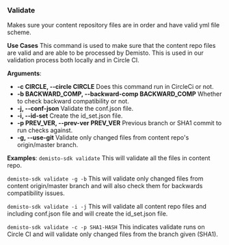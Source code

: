 ### Validate

Makes sure your content repository files are in order and have valid yml file scheme.

**Use Cases**
This command is used to make sure that the content repo files are valid and are able to be processed by Demisto.
This is used in our validation process both locally and in Circle CI.

**Arguments**:
* **-c CIRCLE, --circle CIRCLE**
                        Does this command run in CircleCi or not.
* **-b BACKWARD_COMP, --backward-comp BACKWARD_COMP**
                        Whether to check backward compatibility or not.
* **-j, --conf-json**
                        Validate the conf.json file.
* **-i, --id-set**
                        Create the id_set.json file.
* **-p PREV_VER, --prev-ver PREV_VER**
                        Previous branch or SHA1 commit to run checks against.
* **-g, --use-git**
                        Validate only changed files from content repo's origin/master branch.

**Examples**:
`demisto-sdk validate`
This will validate all the files in content repo.

`demisto-sdk validate -g -b`
This will validate only changed files from content origin/master branch and will also check them for backwards
compatibility issues.

`demisto-sdk validate -i -j`
This will validate all content repo files and including conf.json file and will create the id_set.json file.

`demisto-sdk validate -c -p SHA1-HASH`
This indicates validate runs on Circle CI and will validate only changed files from the branch given (SHA1).
